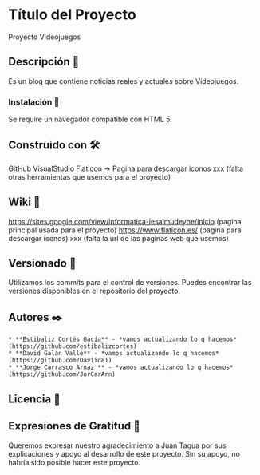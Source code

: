 # Título del Proyecto
Proyecto Videojuegos

## Descripción 🚀
Es un blog que contiene noticias reales y actuales sobre Videojuegos.

### Instalación 🔧
Se require un navegador compatible con HTML 5.
## Construido con 🛠️
GitHub
VisualStudio 
Flaticon -> Pagina para descargar iconos
xxx (falta otras herramientas que usemos para el proyecto)

## Wiki 📖
https://sites.google.com/view/informatica-iesalmudeyne/inicio (pagina principal usada para el proyecto)
https://www.flaticon.es/ (pagina para descargar iconos)
xxx (falta la url de las paginas web que usemos)

## Versionado 📌
Utilizamos los commits para el control de versiones. 
Puedes encontrar las versiones disponibles en el repositorio del proyecto. 

## Autores ✒️
    * **Estibaliz Cortés Gacía** - *vamos actualizando lo q hacemos* (https://github.com/estibalizcortes)
    * **David Galán Valle** - *vamos actualizando lo q hacemos*  (https://github.com/Daviid81)
    * **Jorge Carrasco Arnaz ** - *vamos actualizando lo q hacemos* (https://github.com/JorCarArn)

## Licencia 📄

## Expresiones de Gratitud 🎁
Queremos expresar nuestro agradecimiento a Juan Tagua por sus explicaciones y apoyo al desarrollo de este proyecto. 
Sin su apoyo, no habría sido posible hacer este proyecto.